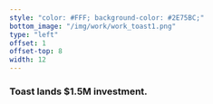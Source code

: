 ```yaml
---
style: "color: #FFF; background-color: #2E75BC;"
bottom_image: "/img/work/work_toast1.png"
type: "left"
offset: 1
offset-top: 8
width: 12
---
```

### Toast lands $1.5M investment.
